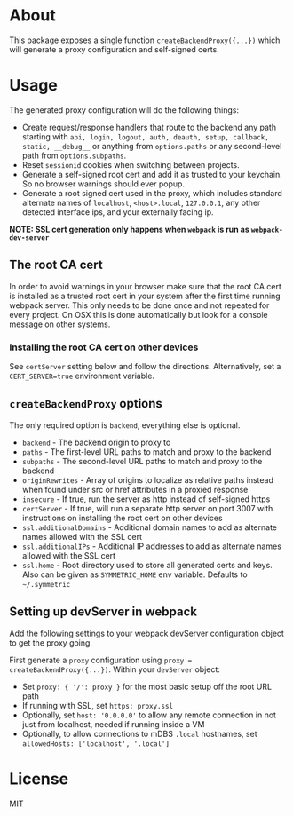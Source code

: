 # About

This package exposes a single function `createBackendProxy({...})` which will generate a proxy configuration and self-signed certs.

# Usage

The generated proxy configuration will do the following things:

* Create request/response handlers that route to the backend any path starting with `api, login, logout, auth, deauth, setup, callback, static, __debug__` or anything from `options.paths` or any second-level path from `options.subpaths`.
* Reset `sessionid` cookies when switching between projects.
* Generate a self-signed root cert and add it as trusted to your keychain. So no browser warnings should ever popup.
* Generate a root signed cert used in the proxy, which includes standard alternate names of `localhost`, `<host>.local`, `127.0.0.1`, any other detected interface ips, and your externally facing ip.

**NOTE: SSL cert generation only happens when `webpack` is run as `webpack-dev-server`**

## The root CA cert

In order to avoid warnings in your browser make sure that the root CA cert is installed as a trusted root cert in your system after the first time running webpack server. This only needs to be done once and not repeated for every project. On OSX this is done automatically but look for a console message on other systems.

### Installing the root CA cert on other devices

See `certServer` setting below and follow the directions. Alternatively, set a `CERT_SERVER=true` environment variable.

## `createBackendProxy` options

The only required option is `backend`, everything else is optional.

* `backend` - The backend origin to proxy to
* `paths` - The first-level URL paths to match and proxy to the backend
* `subpaths` - The second-level URL paths to match and proxy to the backend
* `originRewrites` - Array of origins to localize as relative paths instead when found under src or href attributes in a proxied response
* `insecure` - If true, run the server as http instead of self-signed https
* `certServer` - If true, will run a separate http server on port 3007 with instructions on installing the root cert on other devices
* `ssl.additionalDomains` - Additional domain names to add as alternate names allowed with the SSL cert
* `ssl.additionalIPs` - Additional IP addresses to add as alternate names allowed with the SSL cert
* `ssl.home` - Root directory used to store all generated certs and keys. Also can be given as `SYMMETRIC_HOME` env variable. Defaults to `~/.symmetric`

## Setting up devServer in webpack

Add the following settings to your webpack devServer configuration object to get the proxy going.

First generate a `proxy` configuration using `proxy = createBackendProxy({...})`. Within your `devServer` object:

* Set `proxy: { '/': proxy }` for the most basic setup off the root URL path
* If running with SSL, set `https: proxy.ssl`
* Optionally, set `host: '0.0.0.0'` to allow any remote connection in not just from localhost, needed if running inside a VM
* Optionally, to allow connections to mDBS `.local` hostnames, set `allowedHosts: ['localhost', '.local']`

# License

MIT
